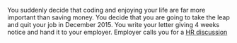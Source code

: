You suddenly decide that coding and enjoying your life are far more important than saving money. 
You decide that you are going to take the leap and quit your job in December 2015. 
You write your letter giving 4 weeks notice and hand it to your employer.
Employer calls you for a [HR discussion](../hr-discussion/hr_discussion.md)